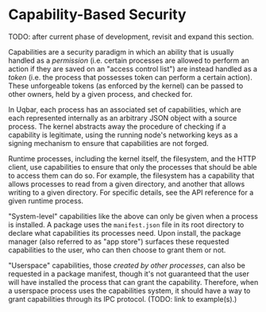 # Capability-Based Security

TODO: after current phase of development, revisit and expand this section.

Capabilities are a security paradigm in which an ability that is usually handled as a *permission* (i.e. certain processes are allowed to perform an action if they are saved on an "access control list") are instead handled as a *token* (i.e. the process that possesses token can perform a certain action).
These unforgeable tokens (as enforced by the kernel) can be passed to other owners, held by a given process, and checked for.

In Uqbar, each process has an associated set of capabilities, which are each represented internally as an arbitrary JSON object with a source process.
The kernel abstracts away the procedure of checking if a capability is legitimate, using the running node's networking keys as a signing mechanism to ensure that capabilities are not forged.

Runtime processes, including the kernel itself, the filesystem, and the HTTP client, use capabilities to ensure that only the processes that should be able to access them can do so.
For example, the filesystem has a capability that allows processes to read from a given directory, and another that allows writing to a given directory.
For specific details, see the API reference for a given runtime process.

"System-level" capabilities like the above can only be given when a process is installed.
A package uses the `manifest.json` file in its root directory to declare what capabilities its processes need.
Upon install, the package manager (also referred to as "app store") surfaces these requested capabilities to the user, who can then choose to grant them or not.

"Userspace" capabilities, those *created by other processes*, can also be requested in a package manifest, though it's not guaranteed that the user will have installed the process that can grant the capability.
Therefore, when a userspace process uses the capabilities system, it should have a way to grant capabilities through its IPC protocol. (TODO: link to example(s).)
